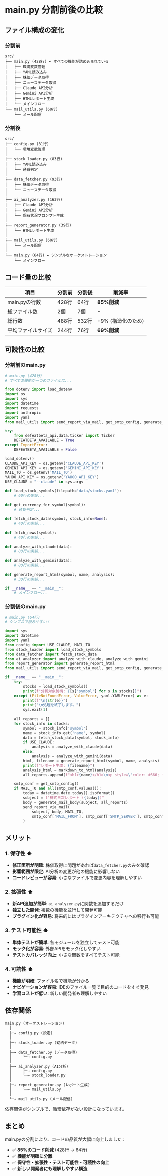 # main.py 分割前後の比較

## ファイル構成の変化

### 分割前

```
src/
├── main.py (428行) ← すべての機能が詰め込まれている
│   ├── 環境変数管理
│   ├── YAML読み込み
│   ├── 株価データ取得
│   ├── ニュースデータ取得
│   ├── Claude API分析
│   ├── Gemini API分析
│   ├── HTMLレポート生成
│   └── メインフロー
└── mail_utils.py (60行)
    └── メール配信
```

### 分割後

```
src/
├── config.py (31行)
│   └── 環境変数管理
│
├── stock_loader.py (83行)
│   ├── YAML読み込み
│   └── 通貨判定
│
├── data_fetcher.py (93行)
│   ├── 株価データ取得
│   └── ニュースデータ取得
│
├── ai_analyzer.py (163行)
│   ├── Claude API分析
│   ├── Gemini API分析
│   └── 保有状況プロンプト生成
│
├── report_generator.py (39行)
│   └── HTMLレポート生成
│
├── mail_utils.py (60行)
│   └── メール配信
│
└── main.py (64行) ← シンプルなオーケストレーション
    └── メインフロー
```

## コード量の比較

| 項目 | 分割前 | 分割後 | 削減率 |
|------|--------|--------|--------|
| main.pyの行数 | 428行 | 64行 | **85%削減** |
| 総ファイル数 | 2個 | 7個 | - |
| 総行数 | 488行 | 532行 | +9% (構造化のため) |
| 平均ファイルサイズ | 244行 | 76行 | **69%削減** |

## 可読性の比較

### 分割前のmain.py

```python
# main.py (428行)
# すべての機能が一つのファイルに...

from dotenv import load_dotenv
import os
import sys
import datetime
import requests
import anthropic
import yaml
from mail_utils import send_report_via_mail, get_smtp_config, generate_mail_body, markdown_to_html

try:
    from defeatbeta_api.data.ticker import Ticker
    DEFEATBETA_AVAILABLE = True
except ImportError:
    DEFEATBETA_AVAILABLE = False

load_dotenv()
CLAUDE_API_KEY = os.getenv('CLAUDE_API_KEY')
GEMINI_API_KEY = os.getenv('GEMINI_API_KEY')
MAIL_TO = os.getenv('MAIL_TO')
YAHOO_API_KEY = os.getenv('YAHOO_API_KEY')
USE_CLAUDE = "--claude" in sys.argv

def load_stock_symbols(filepath='data/stocks.yaml'):
    # 60行の実装...
    
def get_currency_for_symbol(symbol):
    # 通貨判定...
    
def fetch_stock_data(symbol, stock_info=None):
    # 40行の実装...
    
def fetch_news(symbol):
    # 40行の実装...
    
def analyze_with_claude(data):
    # 80行の実装...
    
def analyze_with_gemini(data):
    # 80行の実装...
    
def generate_report_html(symbol, name, analysis):
    # 30行の実装...

if __name__ == "__main__":
    # メインフロー...
```

### 分割後のmain.py

```python
# main.py (64行)
# シンプルで読みやすい！

import sys
import datetime
import yaml
from config import USE_CLAUDE, MAIL_TO
from stock_loader import load_stock_symbols
from data_fetcher import fetch_stock_data
from ai_analyzer import analyze_with_claude, analyze_with_gemini
from report_generator import generate_report_html
from mail_utils import send_report_via_mail, get_smtp_config, generate_mail_body, markdown_to_html

if __name__ == "__main__":
    try:
        stocks = load_stock_symbols()
        print(f"分析対象銘柄: {[s['symbol'] for s in stocks]}")
    except (FileNotFoundError, ValueError, yaml.YAMLError) as e:
        print(f"\n{str(e)}")
        print("\n処理を終了します。")
        sys.exit(1)
    
    all_reports = []
    for stock_info in stocks:
        symbol = stock_info['symbol']
        name = stock_info.get('name', symbol)
        data = fetch_stock_data(symbol, stock_info)
        if USE_CLAUDE:
            analysis = analyze_with_claude(data)
        else:
            analysis = analyze_with_gemini(data)
        html, filename = generate_report_html(symbol, name, analysis)
        print(f"レポート生成: {filename}")
        analysis_html = markdown_to_html(analysis)
        all_reports.append(f"<h1>{name}</h1>\n<p style=\"color: #666; font-size: 14px;\">銘柄コード: {symbol}</p>\n{analysis_html}")

    smtp_conf = get_smtp_config()
    if MAIL_TO and all(smtp_conf.values()):
        today = datetime.date.today().isoformat()
        subject = f"株式日次レポート ({today})"
        body = generate_mail_body(subject, all_reports)
        send_report_via_mail(
            subject, body, MAIL_TO,
            smtp_conf['MAIL_FROM'], smtp_conf['SMTP_SERVER'], smtp_conf['SMTP_PORT'], smtp_conf['SMTP_USER'], smtp_conf['SMTP_PASS']
        )
```

## メリット

### 1. 保守性 ⬆️

- **修正箇所が明確**: 株価取得に問題があれば`data_fetcher.py`のみを確認
- **影響範囲が限定**: AI分析の変更が他の機能に影響しない
- **コードレビューが容易**: 小さなファイルで変更内容を理解しやすい

### 2. 拡張性 ⬆️

- **新API追加が簡単**: `ai_analyzer.py`に関数を追加するだけ
- **独立した開発**: 複数の機能を並行して開発可能
- **プラグイン化が容易**: 将来的にはプラグインアーキテクチャへの移行も可能

### 3. テスト可能性 ⬆️

- **単体テストが簡単**: 各モジュールを独立してテスト可能
- **モック化が容易**: 外部APIをモック化しやすい
- **テストカバレッジ向上**: 小さな関数をすべてテスト可能

### 4. 可読性 ⬆️

- **機能が明確**: ファイル名で機能が分かる
- **ナビゲーションが容易**: IDEのファイル一覧で目的のコードをすぐ発見
- **学習コストが低い**: 新しい開発者も理解しやすい

## 依存関係

```
main.py (オーケストレーション)
  │
  ├─→ config.py (設定)
  │
  ├─→ stock_loader.py (銘柄データ)
  │
  ├─→ data_fetcher.py (データ取得)
  │     └─→ config.py
  │
  ├─→ ai_analyzer.py (AI分析)
  │     ├─→ config.py
  │     └─→ stock_loader.py
  │
  ├─→ report_generator.py (レポート生成)
  │     └─→ mail_utils.py
  │
  └─→ mail_utils.py (メール配信)
```

依存関係がシンプルで、循環依存がない設計になっています。

## まとめ

main.pyの分割により、コードの品質が大幅に向上しました：

- ✅ **85%のコード削減** (428行 → 64行)
- ✅ **機能が明確に分離**
- ✅ **保守性・拡張性・テスト可能性・可読性の向上**
- ✅ **新しい開発者にも理解しやすい構造**
